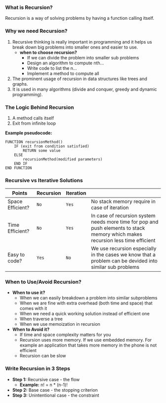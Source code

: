 ### What is Recursion?
Recursion is a way of solving problems by having a function calling itself.

### Why we need Recursion?
1. Recursive thinking is really important in programming and it helps us break down big problems into smaller ones and easier to use.
    - **when to choose recursion?**
        - If we can divide the problem into smaller sub problems
        - Design an algorithm to compute nth...
        - Write code to list the n...
        - Implement a method to compute all
2. The prominent usage of recursion in data structures like trees and graphs.
3. It is used in many algorithms (divide and conquer, greedy and dynamic programming).

### The Logic Behind Recursion
1. A method calls itself
2. Exit from infinite loop

**Example pseudocode:**
```
FUNCTION recursionMethod()
    IF (exit from condition satisfied)
        RETURN some value
    ELSE
        recursionMethod(modified parameters)
    END IF
END FUNCTION
```

### Recursive vs Iterative Solutions
| Points | Recursion | Iteration |                  |
| ------- | ----------- | ----------- | ----------- |
| Space Efficient? | `No` | `Yes` | No stack memory require in case of iteration |
| Time Efficient? | `No` | `Yes` | In case of recursion system needs more time for pop and push elements to stack memory which makes recursion less time efficient |
| Easy to code? | `Yes` | `No` | We use recursion especially in the cases we know that a problem can be devided into similar sub problems |

### When to Use/Avoid Recursion?
- **When to use it?**
    - When we can easily breakdown a problem into similar subproblems
    - When we are fine with extra overhead (both time and space) that comes with it
    - When we need a quick working solution instead of efficient one
    - When traverse a tree
    - When we use memoization in recursion
- **When to Avoid it?**
    - If time and space complexity matters for you
    - Recursion uses more memory. If we use embedded memory. For example an application that takes more memory in the phone is not efficient
    - Recursion can be slow

### Write Recursion in 3 Steps
- **Step 1:** Recursive case - the flow
    - **Example:** n! = n * (n-1)!
- **Step 2:** Base case - the stopping criterion
- **Step 3:** Unintentional case - the constraint
